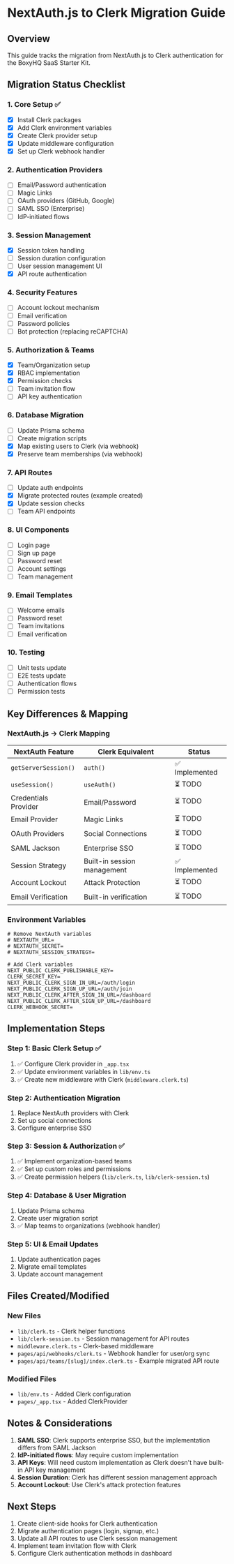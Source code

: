 # NextAuth.js to Clerk Migration Guide

## Overview
This guide tracks the migration from NextAuth.js to Clerk authentication for the BoxyHQ SaaS Starter Kit.

## Migration Status Checklist

### 1. Core Setup ✅
- [x] Install Clerk packages
- [x] Add Clerk environment variables
- [x] Create Clerk provider setup
- [x] Update middleware configuration
- [x] Set up Clerk webhook handler

### 2. Authentication Providers
- [ ] Email/Password authentication
- [ ] Magic Links
- [ ] OAuth providers (GitHub, Google)
- [ ] SAML SSO (Enterprise)
- [ ] IdP-initiated flows

### 3. Session Management
- [x] Session token handling
- [ ] Session duration configuration
- [ ] User session management UI
- [x] API route authentication

### 4. Security Features
- [ ] Account lockout mechanism
- [ ] Email verification
- [ ] Password policies
- [ ] Bot protection (replacing reCAPTCHA)

### 5. Authorization & Teams
- [x] Team/Organization setup
- [x] RBAC implementation
- [x] Permission checks
- [ ] Team invitation flow
- [ ] API key authentication

### 6. Database Migration
- [ ] Update Prisma schema
- [ ] Create migration scripts
- [x] Map existing users to Clerk (via webhook)
- [x] Preserve team memberships (via webhook)

### 7. API Routes
- [ ] Update auth endpoints
- [x] Migrate protected routes (example created)
- [x] Update session checks
- [ ] Team API endpoints

### 8. UI Components
- [ ] Login page
- [ ] Sign up page
- [ ] Password reset
- [ ] Account settings
- [ ] Team management

### 9. Email Templates
- [ ] Welcome emails
- [ ] Password reset
- [ ] Team invitations
- [ ] Email verification

### 10. Testing
- [ ] Unit tests update
- [ ] E2E tests update
- [ ] Authentication flows
- [ ] Permission tests

## Key Differences & Mapping

### NextAuth.js → Clerk Mapping

| NextAuth Feature | Clerk Equivalent | Status |
|-----------------|------------------|---------|
| `getServerSession()` | `auth()` | ✅ Implemented |
| `useSession()` | `useAuth()` | ⏳ TODO |
| Credentials Provider | Email/Password | ⏳ TODO |
| Email Provider | Magic Links | ⏳ TODO |
| OAuth Providers | Social Connections | ⏳ TODO |
| SAML Jackson | Enterprise SSO | ⏳ TODO |
| Session Strategy | Built-in session management | ✅ Implemented |
| Account Lockout | Attack Protection | ⏳ TODO |
| Email Verification | Built-in verification | ⏳ TODO |

### Environment Variables

```env
# Remove NextAuth variables
# NEXTAUTH_URL=
# NEXTAUTH_SECRET=
# NEXTAUTH_SESSION_STRATEGY=

# Add Clerk variables
NEXT_PUBLIC_CLERK_PUBLISHABLE_KEY=
CLERK_SECRET_KEY=
NEXT_PUBLIC_CLERK_SIGN_IN_URL=/auth/login
NEXT_PUBLIC_CLERK_SIGN_UP_URL=/auth/join
NEXT_PUBLIC_CLERK_AFTER_SIGN_IN_URL=/dashboard
NEXT_PUBLIC_CLERK_AFTER_SIGN_UP_URL=/dashboard
CLERK_WEBHOOK_SECRET=
```

## Implementation Steps

### Step 1: Basic Clerk Setup ✅
1. ✅ Configure Clerk provider in `_app.tsx`
2. ✅ Update environment variables in `lib/env.ts`
3. ✅ Create new middleware with Clerk (`middleware.clerk.ts`)

### Step 2: Authentication Migration
1. Replace NextAuth providers with Clerk
2. Set up social connections
3. Configure enterprise SSO

### Step 3: Session & Authorization ✅
1. ✅ Implement organization-based teams
2. ✅ Set up custom roles and permissions
3. ✅ Create permission helpers (`lib/clerk.ts`, `lib/clerk-session.ts`)

### Step 4: Database & User Migration
1. Update Prisma schema
2. Create user migration script
3. ✅ Map teams to organizations (webhook handler)

### Step 5: UI & Email Updates
1. Update authentication pages
2. Migrate email templates
3. Update account management

## Files Created/Modified

### New Files
- `lib/clerk.ts` - Clerk helper functions
- `lib/clerk-session.ts` - Session management for API routes
- `middleware.clerk.ts` - Clerk-based middleware
- `pages/api/webhooks/clerk.ts` - Webhook handler for user/org sync
- `pages/api/teams/[slug]/index.clerk.ts` - Example migrated API route

### Modified Files
- `lib/env.ts` - Added Clerk configuration
- `pages/_app.tsx` - Added ClerkProvider

## Notes & Considerations

1. **SAML SSO**: Clerk supports enterprise SSO, but the implementation differs from SAML Jackson
2. **IdP-initiated flows**: May require custom implementation
3. **API Keys**: Will need custom implementation as Clerk doesn't have built-in API key management
4. **Session Duration**: Clerk has different session management approach
5. **Account Lockout**: Use Clerk's attack protection features

## Next Steps

1. Create client-side hooks for Clerk authentication
2. Migrate authentication pages (login, signup, etc.)
3. Update all API routes to use Clerk session management
4. Implement team invitation flow with Clerk
5. Configure Clerk authentication methods in dashboard